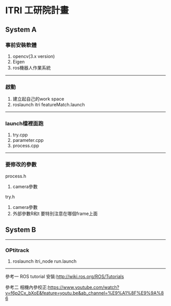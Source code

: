 # ITRI 工研院計畫

## System A
### 事前安裝軟體
1. opencv(3.x version)
2. Eigen
3. ros機器人作業系統

---
### 啟動
1. 建立起自己的work space
2. roslaunch itri featureMatch.launch 

---
### launch檔裡面跑 
1. try.cpp
2. parameter.cpp
3. process.cpp

---
### 要修改的參數
process.h 
1. camera參數

try.h 
1. camera參數
2. 外部參數R和t 要特別注意在哪個frame上面

## System B
---
### OPtitrack
1. roslaunch itri_node run.launch

---
參考一
ROS tutorial 安裝:http://wiki.ros.org/ROS/Tutorials

參考二
相機內參校正:https://www.youtube.com/watch?v=f6p2Cx_bXoE&feature=youtu.be&ab_channel=%E9%A1%8F%E9%9A%86
